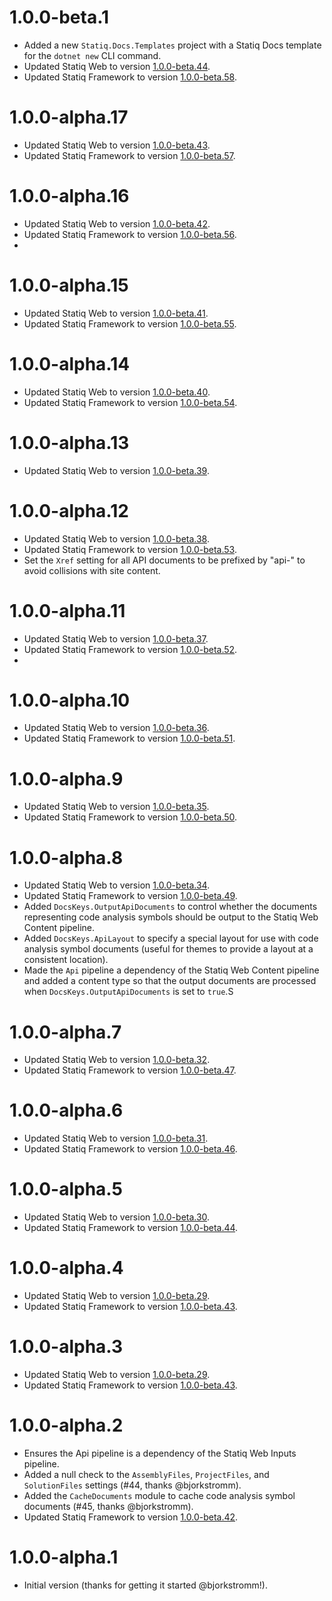 # 1.0.0-beta.1

- Added a new `Statiq.Docs.Templates` project with a Statiq Docs template for the `dotnet new` CLI command.
- Updated Statiq Web to version [1.0.0-beta.44](https://github.com/statiqdev/Statiq.Web/releases/tag/v1.0.0-beta.44).
- Updated Statiq Framework to version [1.0.0-beta.58](https://github.com/statiqdev/Statiq.Framework/releases/tag/v1.0.0-beta.58).

# 1.0.0-alpha.17

- Updated Statiq Web to version [1.0.0-beta.43](https://github.com/statiqdev/Statiq.Web/releases/tag/v1.0.0-beta.43).
- Updated Statiq Framework to version [1.0.0-beta.57](https://github.com/statiqdev/Statiq.Framework/releases/tag/v1.0.0-beta.57).

# 1.0.0-alpha.16

- Updated Statiq Web to version [1.0.0-beta.42](https://github.com/statiqdev/Statiq.Web/releases/tag/v1.0.0-beta.42).
- Updated Statiq Framework to version [1.0.0-beta.56](https://github.com/statiqdev/Statiq.Framework/releases/tag/v1.0.0-beta.56).
- 
# 1.0.0-alpha.15

- Updated Statiq Web to version [1.0.0-beta.41](https://github.com/statiqdev/Statiq.Web/releases/tag/v1.0.0-beta.41).
- Updated Statiq Framework to version [1.0.0-beta.55](https://github.com/statiqdev/Statiq.Framework/releases/tag/v1.0.0-beta.55).

# 1.0.0-alpha.14

- Updated Statiq Web to version [1.0.0-beta.40](https://github.com/statiqdev/Statiq.Web/releases/tag/v1.0.0-beta.40).
- Updated Statiq Framework to version [1.0.0-beta.54](https://github.com/statiqdev/Statiq.Framework/releases/tag/v1.0.0-beta.54).

# 1.0.0-alpha.13

- Updated Statiq Web to version [1.0.0-beta.39](https://github.com/statiqdev/Statiq.Web/releases/tag/v1.0.0-beta.39).

# 1.0.0-alpha.12

- Updated Statiq Web to version [1.0.0-beta.38](https://github.com/statiqdev/Statiq.Web/releases/tag/v1.0.0-beta.38).
- Updated Statiq Framework to version [1.0.0-beta.53](https://github.com/statiqdev/Statiq.Framework/releases/tag/v1.0.0-beta.53).
- Set the `Xref` setting for all API documents to be prefixed by "api-" to avoid collisions with site content.

# 1.0.0-alpha.11

- Updated Statiq Web to version [1.0.0-beta.37](https://github.com/statiqdev/Statiq.Web/releases/tag/v1.0.0-beta.37).
- Updated Statiq Framework to version [1.0.0-beta.52](https://github.com/statiqdev/Statiq.Framework/releases/tag/v1.0.0-beta.52).
- 
# 1.0.0-alpha.10

- Updated Statiq Web to version [1.0.0-beta.36](https://github.com/statiqdev/Statiq.Web/releases/tag/v1.0.0-beta.36).
- Updated Statiq Framework to version [1.0.0-beta.51](https://github.com/statiqdev/Statiq.Framework/releases/tag/v1.0.0-beta.51).

# 1.0.0-alpha.9

- Updated Statiq Web to version [1.0.0-beta.35](https://github.com/statiqdev/Statiq.Web/releases/tag/v1.0.0-beta.35).
- Updated Statiq Framework to version [1.0.0-beta.50](https://github.com/statiqdev/Statiq.Framework/releases/tag/v1.0.0-beta.50).

# 1.0.0-alpha.8

- Updated Statiq Web to version [1.0.0-beta.34](https://github.com/statiqdev/Statiq.Web/releases/tag/v1.0.0-beta.34).
- Updated Statiq Framework to version [1.0.0-beta.49](https://github.com/statiqdev/Statiq.Framework/releases/tag/v1.0.0-beta.49).
- Added `DocsKeys.OutputApiDocuments` to control whether the documents representing code analysis symbols should be output to the Statiq Web Content pipeline.
- Added `DocsKeys.ApiLayout` to specify a special layout for use with code analysis symbol documents (useful for themes to provide a layout at a consistent location).
- Made the `Api` pipeline a dependency of the Statiq Web Content pipeline and added a content type so that the output documents are processed when `DocsKeys.OutputApiDocuments` is set to `true`.S

# 1.0.0-alpha.7

- Updated Statiq Web to version [1.0.0-beta.32](https://github.com/statiqdev/Statiq.Web/releases/tag/v1.0.0-beta.32).
- Updated Statiq Framework to version [1.0.0-beta.47](https://github.com/statiqdev/Statiq.Framework/releases/tag/v1.0.0-beta.47).

# 1.0.0-alpha.6

- Updated Statiq Web to version [1.0.0-beta.31](https://github.com/statiqdev/Statiq.Web/releases/tag/v1.0.0-beta.31).
- Updated Statiq Framework to version [1.0.0-beta.46](https://github.com/statiqdev/Statiq.Framework/releases/tag/v1.0.0-beta.46).

# 1.0.0-alpha.5

- Updated Statiq Web to version [1.0.0-beta.30](https://github.com/statiqdev/Statiq.Web/releases/tag/v1.0.0-beta.30).
- Updated Statiq Framework to version [1.0.0-beta.44](https://github.com/statiqdev/Statiq.Framework/releases/tag/v1.0.0-beta.44).

# 1.0.0-alpha.4

- Updated Statiq Web to version [1.0.0-beta.29](https://github.com/statiqdev/Statiq.Web/releases/tag/v1.0.0-beta.29).
- Updated Statiq Framework to version [1.0.0-beta.43](https://github.com/statiqdev/Statiq.Framework/releases/tag/v1.0.0-beta.43).

# 1.0.0-alpha.3

- Updated Statiq Web to version [1.0.0-beta.29](https://github.com/statiqdev/Statiq.Web/releases/tag/v1.0.0-beta.29).
- Updated Statiq Framework to version [1.0.0-beta.43](https://github.com/statiqdev/Statiq.Framework/releases/tag/v1.0.0-beta.43).

# 1.0.0-alpha.2

- Ensures the Api pipeline is a dependency of the Statiq Web Inputs pipeline.
- Added a null check to the `AssemblyFiles`, `ProjectFiles`, and `SolutionFiles` settings (#44, thanks @bjorkstromm).
- Added the `CacheDocuments` module to cache code analysis symbol documents (#45, thanks @bjorkstromm).
- Updated Statiq Framework to version [1.0.0-beta.42](https://github.com/statiqdev/Statiq.Framework/releases/tag/v1.0.0-beta.42).

# 1.0.0-alpha.1

- Initial version (thanks for getting it started @bjorkstromm!).